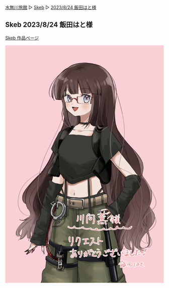 [水無川旅館](/top) ▷ [Skeb](/skeb) ▷ [2023/8/24 飯田はと様](/skeb/2023-08-24)

## Skeb 2023/8/24 飯田はと様

[Skeb 作品ページ](https://skeb.jp/@Hato_to_illust/works/30)

<div class="center">
  <img src="/images/skeb/2023-08-24.png" alt="テーリ（飯田はと様）">
</div>
